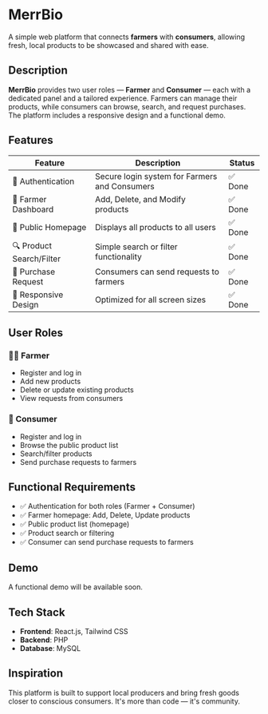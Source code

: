 # MerrBio

A simple web platform that connects **farmers** with **consumers**, allowing fresh, local products to be showcased and shared with ease.

## Description

**MerrBio** provides two user roles — **Farmer** and **Consumer** — each with a dedicated panel and a tailored experience. Farmers can manage their products, while consumers can browse, search, and request purchases. The platform includes a responsive design and a functional demo.

## Features

| Feature | Description | Status |
|--------|-------------|--------|
| 👤 Authentication | Secure login system for Farmers and Consumers | ✅ Done |
| 🧺 Farmer Dashboard | Add, Delete, and Modify products | ✅ Done |
| 🏡 Public Homepage | Displays all products to all users | ✅ Done |
| 🔍 Product Search/Filter | Simple search or filter functionality | ✅ Done |
| 📩 Purchase Request | Consumers can send requests to farmers | ✅ Done |
| 📱 Responsive Design | Optimized for all screen sizes | ✅ Done |

## User Roles

### 👨‍🌾 Farmer
- Register and log in
- Add new products
- Delete or update existing products
- View requests from consumers

### 🛒 Consumer
- Register and log in
- Browse the public product list
- Search/filter products
- Send purchase requests to farmers

##  Functional Requirements

- ✅ Authentication for both roles (Farmer + Consumer)
- ✅ Farmer homepage: Add, Delete, Update products
- ✅ Public product list (homepage)
- ✅ Product search or filtering
- ✅ Consumer can send purchase requests to farmers

##  Demo

A functional demo will be available soon. 

##  Tech Stack

- **Frontend**: React.js, Tailwind CSS
- **Backend**: PHP
- **Database**: MySQL

## Inspiration

This platform is built to support local producers and bring fresh goods closer to conscious consumers. It's more than code — it's community.

